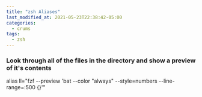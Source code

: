 ```yaml
---
title: "zsh Aliases"
last_modified_at: 2021-05-23T22:38:42-05:00
categories:
  - crums
tags:
  - zsh
---
```


### Look through all of the files in the directory and show a preview of it's contents
alias ll="fzf --preview 'bat --color \"always\" --style=numbers --line-range=:500 {}'"

